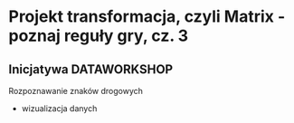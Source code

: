 # Projekt transformacja, czyli Matrix - poznaj reguły gry, cz. 3
## Inicjatywa DATAWORKSHOP
Rozpoznawanie znaków drogowych
- wizualizacja danych
